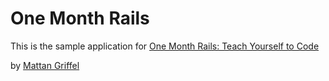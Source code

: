 # One Month Rails

This is the sample application for
[One Month Rails: Teach Yourself to Code](http://onmonthrails.com)

by [Mattan Griffel](http://mattangriffel.com)
